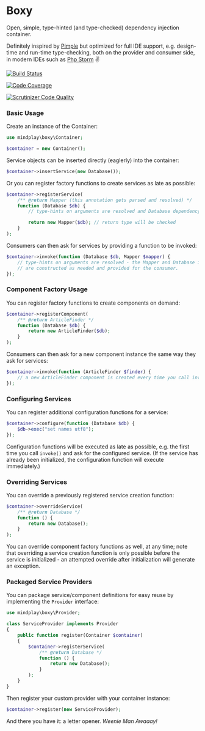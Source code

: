 Boxy
====

Open, simple, type-hinted (and type-checked) dependency injection container.

Definitely inspired by [Pimple](http://pimple.sensiolabs.org/) but optimized for full
IDE support, e.g. design-time and run-time type-checking, both on the provider and
consumer side, in modern IDEs such as [Php Storm](https://www.jetbrains.com/phpstorm/) :v:

[![Build Status](https://travis-ci.org/mindplay-dk/boxy.png)](https://travis-ci.org/mindplay-dk/boxy)

[![Code Coverage](https://scrutinizer-ci.com/g/mindplay-dk/boxy/badges/coverage.png)](https://scrutinizer-ci.com/g/mindplay-dk/boxy/)

[![Scrutinizer Code Quality](https://scrutinizer-ci.com/g/mindplay-dk/boxy/badges/quality-score.png)](https://scrutinizer-ci.com/g/mindplay-dk/boxy/)


### Basic Usage

Create an instance of the Container:

```PHP
use mindplay\boxy\Container;

$container = new Container();
```

Service objects can be inserted directly (eaglerly) into the container:

```PHP
$container->insertService(new Database());
```

Or you can register factory functions to create services as late as possible:

```PHP
$container->registerService(
    /** @return Mapper (this annotation gets parsed and resolved) */
    function (Database $db) {
        // type-hints on arguments are resolved and Database dependency provided

        return new Mapper($db); // return type will be checked
    }
);
```

Consumers can then ask for services by providing a function to be invoked:

```PHP
$container->invoke(function (Database $db, Mapper $mapper) {
    // type-hints on arguments are resolved - the Mapper and Database instance
    // are constructed as needed and provided for the consumer.
});
```


### Component Factory Usage

You can register factory functions to create components on demand: 

```PHP
$container->registerComponent(
    /** @return ArticleFinder */
    function (Database $db) {
        return new ArticleFinder($db);
    }
);
```

Consumers can then ask for a new component instance the same way they ask for services:

```PHP
$container->invoke(function (ArticleFinder $finder) {
    // a new ArticleFinder component is created every time you call invoke
});
```


### Configuring Services 

You can register additional configuration functions for a service:

```PHP
$container->configure(function (Database $db) {
    $db->exec("set names utf8");
});
```

Configuration functions will be executed as late as possible, e.g. the first
time you call `invoke()` and ask for the configured service. (If the service
has already been initialized, the configuration function will execute immediately.)


### Overriding Services

You can override a previously registered service creation function:

```PHP
$container->overrideService(
    /** @return Database */
    function () {
        return new Database();
    }
);
```

You can override component factory functions as well, at any time; note that
overriding a service creation function is only possible before the service
is initialized - an attempted override after initialization will generate
an exception.


### Packaged Service Providers

You can package service/component definitions for easy reuse by implementing
the `Provider` interface:

```PHP
use mindplay\boxy\Provider;

class ServiceProvider implements Provider
{
    public function register(Container $container)
    {
        $container->registerService(
            /** @return Database */
            function () {
                return new Database();
            }
        );
    }
}
```

Then register your custom provider with your container instance:

```PHP
$container->register(new ServiceProvider);
```

And there you have it: a letter opener. *Weenie Man Awaaay!*
